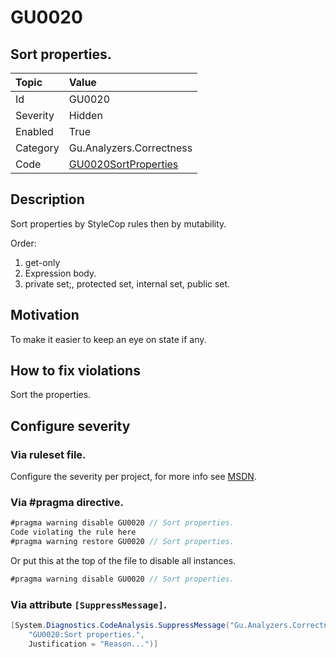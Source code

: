 # GU0020
## Sort properties.

| Topic    | Value
| :--      | :--
| Id       | GU0020
| Severity | Hidden
| Enabled  | True
| Category | Gu.Analyzers.Correctness
| Code     | [GU0020SortProperties]([GU0020SortProperties](https://github.com/DotNetAnalyzers/Gu.Analyzers/blob/master/Gu.Analyzers/GU0020SortProperties.cs))

## Description

Sort properties by StyleCop rules then by mutability.

Order:
1. get-only
2. Expression body.
3. private set;, protected set, internal set, public set.

## Motivation

To make it easier to keep an eye on state if any.

## How to fix violations

Sort the properties.

<!-- start generated config severity -->
## Configure severity

### Via ruleset file.

Configure the severity per project, for more info see [MSDN](https://msdn.microsoft.com/en-us/library/dd264949.aspx).

### Via #pragma directive.
```C#
#pragma warning disable GU0020 // Sort properties.
Code violating the rule here
#pragma warning restore GU0020 // Sort properties.
```

Or put this at the top of the file to disable all instances.
```C#
#pragma warning disable GU0020 // Sort properties.
```

### Via attribute `[SuppressMessage]`.

```C#
[System.Diagnostics.CodeAnalysis.SuppressMessage("Gu.Analyzers.Correctness", 
    "GU0020:Sort properties.", 
    Justification = "Reason...")]
```
<!-- end generated config severity -->